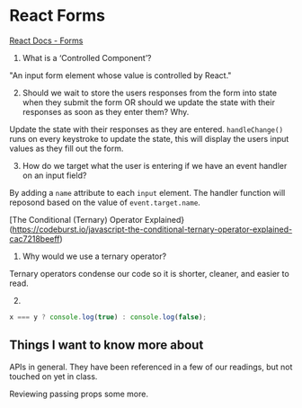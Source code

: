 # React Forms

[React Docs - Forms](https://reactjs.org/docs/forms.html)

1. What is a ‘Controlled Component’?

"An input form element whose value is controlled by React."

2. Should we wait to store the users responses from the form into state when they submit the form OR should we update the state with their responses as soon as they enter them? Why.

Update the state with their responses as they are entered. `handleChange()` runs on every keystroke to update the state, this will display the users input values as they fill out the form.

3. How do we target what the user is entering if we have an event handler on an input field?

By adding a `name` attribute to each `input` element. The handler function will reposond based on the value of `event.target.name`.


[The Conditional (Ternary) Operator Explained}(https://codeburst.io/javascript-the-conditional-ternary-operator-explained-cac7218beeff)

1. Why would we use a ternary operator?

Ternary operators condense our code so it is shorter, cleaner, and easier to read.

2. 

```js
x === y ? console.log(true) : console.log(false);
```

## Things I want to know more about

APIs in general. They have been referenced in a few of our readings, but not touched on yet in class.

Reviewing passing props some more.